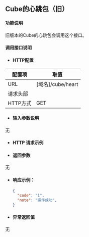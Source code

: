 ## Cube的心跳包（旧）

#### 功能说明

旧版本的Cube的心跳包会调用这个接口。

#### 调用接口说明

* #### HTTP配置

| 配置项 | 取值 |
| --- | --- |
| URL | \[域名\]/cube/heart |
| 请求头部 |  |
| HTTP方式 | GET |

* #### 输入参数说明

无


* #### HTTP 请求示例

* #### 返回参数

无

* #### 响应示例：

  ```json
  {
    "code": "1",
    "note": "操作成功",
  }
  ```



* #### 异常返回值
无













```

```